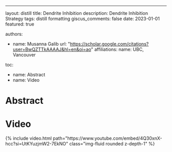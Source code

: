---
layout: distill
title: Dendrite Inhibition
description: Dendrite Inhibition Strategy
tags: distill formatting
giscus_comments: false
date: 2023-01-01
featured: true

authors:
  - name: Musanna Galib
    url: "https://scholar.google.com/citations?user=BwQZTTkAAAAJ&hl=en&oi=ao"
    affiliations:
      name: UBC, Vancouver

toc:
  - name: Abstract
  - name: Video

  # Abstract

  # Video
<div class="row mt-3">
    <div class="col-sm mt-3 mt-md-0">
        {% include video.html path="https://www.youtube.com/embed/4Q30xnX-hcc?si=UtKYuzjmW2-7EkNO" class="img-fluid rounded z-depth-1" %}
    </div>
</div>
